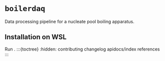 # `boilerdaq`

Data processing pipeline for a nucleate pool boiling apparatus.

## Installation on WSL

Run [](../scripts/Initialize-Linux.ps1).
:::{toctree}
:hidden:
contributing
changelog
apidocs/index
references
:::

